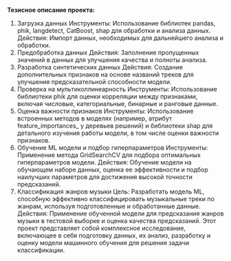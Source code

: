 **Тезисное описание проекта:**
1. Загрузка данных
Инструменты: Использование библиотек pandas, phik, langdetect, CatBoost, shap для обработки и анализа данных.
Действия: Импорт данных, необходимых для дальнейшего анализа и обработки.
2. Предобработка данных
Действия: Заполнение пропущенных значений в данных для улучшения качества и полноты анализа.
3. Разработка синтетических данных
Действия: Создание дополнительных признаков на основе названий треков для улучшения предсказательной способности модели.
4. Проверка на мультиколлинеарность
Инструменты: Использование библиотеки phik для оценки корреляции между признаками, включая числовые, категориальные, бинарные и ранговые данные.
5. Оценка важности признаков
Инструменты: Использование встроенных методов в моделях (например, атрибут feature_importances_ у деревьев решений) и библиотеки shap для детального изучения работы модели, в том числе оценки важности признаков.
6. Обучение ML модели и подбор гиперпараметров
Инструменты: Применение метода GridSearchCV для подбора оптимальных гиперпараметров модели.
Действия: Обучение модели на обучающем наборе данных, оценка ее эффективности и подбор наилучших параметров для достижения высокой точности предсказаний.
7. Классификация жанров музыки
Цель: Разработать модель ML, способную эффективно классифицировать музыкальные треки по жанрам, используя подготовленные и обработанные данные.
Действия: Применение обученной модели для предсказания жанров музыки в тестовой выборке и оценка качества предсказаний.
Этот проект представляет собой комплексное исследование, включающее в себя подготовку данных, их анализ, разработку и оценку модели машинного обучения для решения задачи классификации.
